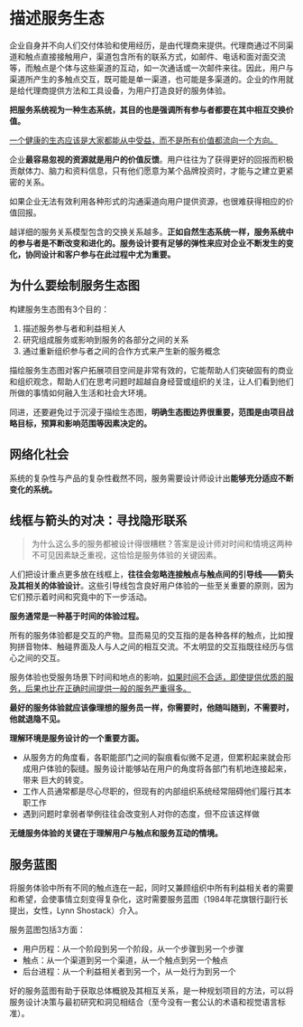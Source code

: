 # 描述服务生态

企业自身并不向人们交付体验和使用经历，是由代理商来提供。代理商通过不同渠道和触点直接接触用户，渠道包含所有的联系方式，如邮件、电话和面对面交流等，而触点是个体与这些渠道的互动，如一次通话或一次邮件来往。因此，用户与渠道所产生的多触点交互，既可能是单一渠道，也可能是多渠道的。企业的作用就是给代理商提供方法和工具设备，为用户打造良好的服务体验。

**把服务系统视为一种生态系统，其目的也是强调所有参与者都要在其中相互交换价值。**

<u>一个健康的生态应该是大家都能从中受益，而不是所有价值都流向一个方向。</u>

企业**最容易忽视的资源就是用户的价值反馈**。用户往往为了获得更好的回报而积极贡献体力、脑力和资料信息，只有他们愿意为某个品牌投资时，才能与之建立更紧密的关系。

如果企业无法有效利用各种形式的沟通渠道向用户提供资源，也很难获得相应的价值回报。

越详细的服务关系模型包含的交换关系越多。**正如自然生态系统一样，服务系统中的参与者是不断改变和进化的。服务设计要有足够的弹性来应对企业不断发生的变化，协同设计和客户参与在此过程中尤为重要。**

## 为什么要绘制服务生态图

构建服务生态图有3个目的：

1. 描述服务参与者和利益相关人
2. 研究组成服务或影响到服务的各部分之间的关系
3. 通过重新组织参与者之间的合作方式来产生新的服务概念

描绘服务生态图对客户拓展项目空间是非常有效的，它能帮助人们突破固有的商业和组织观念，帮助人们在思考问题时超越自身经营或组织的关注，让人们看到他们所做的事情如何融入生活和社会大环境。

同进，还要避免过于沉浸于描绘生态图，**明确生态图边界很重要，范围是由项目战略目标，预算和影响范围等因素决定的。**

## 网络化社会

系统的复杂性与产品的复杂性截然不同，服务需要设计师设计出**能够充分适应不断变化的系统。**

## 线框与箭头的对决：寻找隐形联系

> 为什么这么多的服务都被设计得很糟糕？答案是设计师对时间和情境这两种不可见因素缺乏重视，这恰恰是服务体验的关键因素。

人们把设计重点更多放在线框上，**往往会忽略连接触点与触点间的引导线——箭头及其相关的体验设计**。这些引导线包含良好用户体验的一些至关重要的原则，因为它们预示着时间和究竟中的下一步活动。

**服务通常是一种基于时间的体验过程。**

所有的服务体验都是交互的产物。显而易见的交互指的是各种各样的触点，比如搜狗拼音物体、触碰界面及人与人之间的相互交流。不太明显的交互指既往经历与信心之间的交互。

服务体验也受服务场景下时间和地点的影响，<u>如果时间不合适，即使提供优质的服务，后果也比在正确时间提供一般的服务严重得多。</u>

**最好的服务体验就应该像理想的服务员一样，你需要时，他随叫随到，不需要时，他就退隐不见。**

**理解环境是服务设计的一个重要方面。**

- 从服务方的角度看，各职能部门之间的裂痕看似微不足道，但累积起来就会形成用户体验的裂缝。服务设计能够站在用户的角度将各部门有机地连接起来，带来 巨大的转变。
- 工作人员通常都是尽心尽职的，但现有的内部组织系统经常阻碍他们履行其本职工作
- 遇到问题时拿弱者举例往往会改变别人对你的态度，但不应该这样做

**无缝服务体验的关键在于理解用户与触点和服务互动的情境。**

## 服务蓝图

将服务体验中所有不同的触点连在一起，同时又兼顾组织中所有利益相关者的需要和希望，会使事情立刻变得复杂化，这时需要服务蓝图（1984年花旗银行副行长提出，女性，Lynn Shostack）介入。

服务蓝图包括3方面：

- 用户历程：从一个阶段到另一个阶段，从一个步骤到另一个步骤
- 触点：从一个渠道到另一个渠道，从一个触点到另一个触点
- 后台进程：从一个利益相关者到另一个，从一处行为到另一个

好的服务蓝图有助于获取总体概貌及其相互关系，是一种规划项目的方法，可以将服务设计决策与最初研究和洞见相结合（至今没有一套公认的术语和视觉语言标准）。

